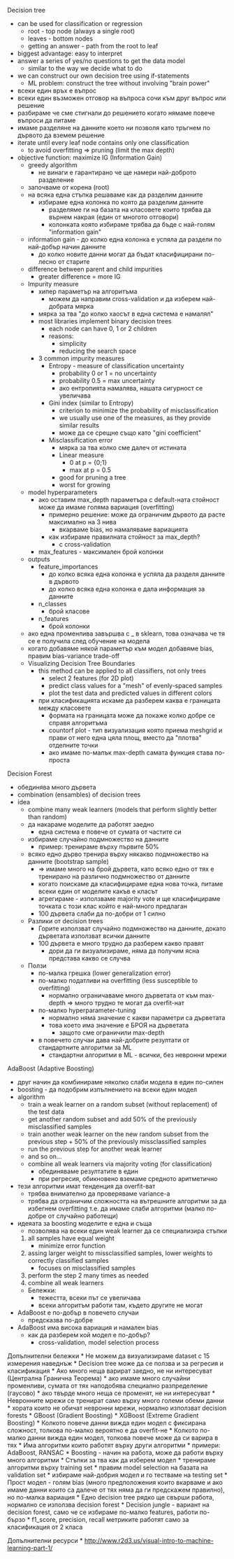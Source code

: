Decision tree
* can be used for classification or regression
	* root - top node (always a single root)
	* leaves - bottom nodes
	* getting an answer - path from the root to leaf
* biggest advantage: easy to interpret
* answer a series of yes/no questions to get the data model
	* similar to the way we decide what to do
* we can construct our own decision tree using if-statements
	* ML problem: construct the tree without involving "brain power"
* всеки един връх е въпрос
* всеки един възможен отговор на въпроса сочи към друг въпрос или решение
* разбираме че сме стигнали до решението когато нямаме повече въпроси да питаме
* имаме разделяне на данните което ни позволя като тръгнем по дървото да вземем решение
* iterate until every leaf node contains only one classification
	* to avoid overfitting => pruning (limit the max depth)
* objective function: maximize IG (Information Gain)
	* greedy algorithm
		* не винаги е гарантирано че ще намери най-доброто разделение
	* започваме от корена (root)
	* на всяка една стъпка решаваме как да разделим данните
		* избираме една колонка по която да разделим данните
			* разделяме ги на базата на класовете които трябва да върнем накрая (един от многото отговори)
			* колонката която избираме трябва да бъде с най-голям "information gain"
	* information gain - до колко една колонка е успяла да раздели по най-добър начин данните
		* до колко новите данни могат да бъдат класифицирани по-лесно от старите
	* difference between parent and child impurities
		* greater difference = more IG
	* Impurity measure
		* хипер параметър на алгоритъма
			* можем да направим cross-validation и да изберем най-добрата мярка
		* мярка за тва "до колко хаосът в една система е намалял"
		* most libraries implement binary decision trees
			* each node can have 0, 1 or 2 children
			* reasons:
				* simplicity
				* reducing the search space
		* 3 common impurity measures
			* Entropy - measure of classification uncertainty
				* probability 0 or 1 = no uncertainty
				* probability 0.5 = max uncertainty
				* ако ентропията намалява, нашата сигурност се увеличава
			* Gini index (similar to Entropy)
				* criterion to minimize the probability of misclassification
				* we usually use one of the measures, as they provide similar results
				* може да се срещне също като "gini coefficient"
			* Misclassification error
				* мярка за тва колко сме далеч от истината
				* Linear measure
					* 0 at p = {0;1}
					* max at p = 0.5
				* good for pruning a tree
				* worst for growing
	* model hyperparameters
		* ако оставим max_depth параметъра с default-ната стойност може да имаме голяма вариация (overfitting)
			* примерно решение: може да ограничим дървото да расте максимално на 3 нива
				* вкарваме bias, но намаляваме вариацията
			* как избираме правилната стойност за max_depth?
				* с cross-validation
		* max_features - максимален брой колонки
	* outputs
		* feature_importances
			* до колко всяка една колонка е успяла да разделя данните в дървото
			* до колко всяка една колонка е дала информация за данните
		* n_classes
			* брой класове
		* n_features
			* брой колонки
	* ако една променлива завършва с _ в sklearn, това означава че тя се е получила след обучение на модела
	* когато добавяме някой параметър към модел добавяме bias, правим bias-variance trade-off
	* Visualizing Decision Tree Boundaries
		* this method can be applied to all classifiers, not only trees
			* select 2 features (for 2D plot)
			* predict class values for a "mesh" of evenly-spaced samples
			* plot the test data and predicted values in different colors
		* при класификацията искаме да разберем каква е границата между класовете
			* формата на границата може да покаже колко добре се справя алгоритъма
			* countorf plot - тип визуализация която приема meshgrid и прави от него една цяла площ, вместо да "плотва" отделните точки
			* ако имаме по-малък max-depth самата функция става по-проста

Decision Forest
* обединява много дървета
* combination (ensambles) of decision trees
* idea
	* combine many weak learners (models that perform slightly better than random)
	* да накараме моделите да работят заедно
		* една система е повече от сумата от частите си
	* избираме случайно подмножество на данните
		* пример: тренираме върху първите 50%
	* всяко едно дърво тренира върху някакво подмножество на данните (bootstrap sample)
		* => имаме много на брой дървета, като всяко едно от тях е тренирано на различно подмножество от данните
		* когато поискаме да класифицираме една нова точка, питаме всеки един от моделите какъв е класът
		* агрегираме - използваме majority vote и ще класифицираме точката с този клас който е най-много предлаган
		* 100 дървета слаби да по-добри от 1 силно
	* Разлики от decision trees
		* Горите използват случайно подмножество на данните, докато дърветата използват всички данните
		* 100 дървета е много трудно да разберем какво правят
			* дори да ги визуализираме, няма да получим ясна представа какво се случва
	* Ползи
		* по-малка грешка (lower generalization error)
		* по-малко податливи на overfitting (less susceptible to overfitting)
			* нормално ограничаваме много дърветата от към max-depth => много трудно те могат да overfit-нат
		* по-малко hyperparameter-tuning
			* нормално няма значение с какви параметри са дърветата
			* това което има значение е БРОЯ на дърветата
				* защото сме ограничили max-depth
		* в повечето случаи дава най-добрите резултати от стандартните алгоритми за ML
			* стандартни алгоритми в ML - всички, без невронни мрежи

AdaBoost (Adaptive Boosting)
* друг начин да комбинираме няколко слаби модела в един по-силен
* boosting - да подобрим изпълнението на всеки един модел
* algorithm
	* train a weak learner on a random subset (without replacement) of the test data
	* get another random subset and add 50% of the previously misclassified samples
	* train another weak learner on the new random subset from the previous step + 50% of the previously missclassified samples
	* run the previous step for another weak learner
	* and so on...
	* combine all weak learners via majority voting (for classification)
		* обединяваме резултатите в един 
		* при регресия, обикновено вземаме средното аритметично
* тези алгоритми имат тенденция да overfit-ват
	* трябва внимателно да проверяваме variance-а
	* трябва да ограничим сложността на вътрешните алгоритми за да избегнем overfitting
		т.е. да имаме слаби алгоритми (малко по-добре от случайно работещи)
* идеяата за boosting моделите е една и съща
	* позволява на всеки един weak learner да се специализира
стъпки
	1. all samples have equal weight
		* minimize error function
	2. assing larger weight to missclassified samples, lower weights to correctly classified samples
		* focuses on misclassified samples
	3. perform the step 2 many times as needed
	4. combine all weak learners
	* Бележки:
		* тежестта, всеки път се увеличава
		* всеки алгоритъм работи там, където другите не могат
* AdaBoost е по-добър в повечето случаи
	* предсказва по-добре
* AdaBoost има висока вариация и намален bias	
	* как да разберем кой модел е по-добър?
		* cross-validation, model selection process

Допълнителни бележки
	* Не можем да визуализираме dataset с 15 измерения наведнъж
	* Decision tree може да се ползва и за регресия и класификация
	* Ако много неща варират заедно, не ни интересуват (Централна Гранична Теорема)
		* ако имаме много случайни променливи, сумата от тях наподобява специално разпределение (гаусово)
		* ако твърде много неща се променят, не ни интересуват
	* Невронните мрежи се тренират само върху много големи обеми данни
		* хората които не обичат невронни мрежи, нормално използват decision forests
	* GBoost (Gradient Boosting)
	* XGBoost (Extreme Gradient Boosting)
	* Колкото повече данни вижда един модел с фиксирана сложност, толкова по-малко вероятно е да overfit-не
	* Колкото по-малко данни вижда един модел, толкова повече може да си варира в тях
	* Има алгоритми които работят върху други алгоритми
		* примери: AdaBoost, RANSAC
	* Boosting - начин на работа, може да работи върху много алгоритми
	* Стъпки за тва как да изберем модел
		* тренираме алгоритми върху training set
		* правим model selection на базата на validation set
		* избираме най-добрия модел и го тестваме на testing set
	* Прост модел - голям bias (много предположения които вкарваме и ако имаме данни които са далече от тях няма да ги предскажем правилно), но по-малка вариация
	* Едно decision tree рядко ще свърши работа, нормално се използва decision forest
	* Decision jungle - вариант на decision forest, само че се избираме по-малко features, работи по-бързо
	* f1_score, precision, recall метриките работят само за класификация от 2 класа

Допълнителни ресурси
	* http://www.r2d3.us/visual-intro-to-machine-learning-part-1/
